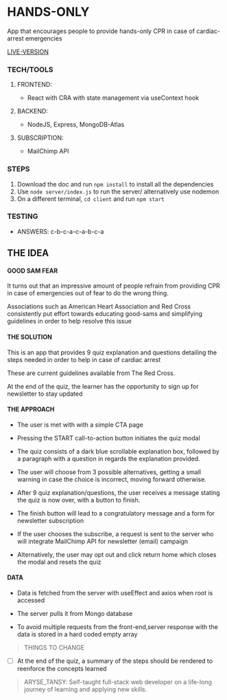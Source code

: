 # HANDS-ONLY

App that encourages people to provide hands-only CPR in case of cardiac-arrest emergencies

[LIVE-VERSION](https://hands-only.herokuapp.com/)

### TECH/TOOLS

1. FRONTEND:

   - React with CRA with state management via useContext hook

2. BACKEND:

   - NodeJS, Express, MongoDB-Atlas

3. SUBSCRIPTION:
   - MailChimp API

### STEPS

1. Download the doc and run `npm install` to install all the dependencies
2. Use `node server/index.js` to run the server/ alternatively use nodemon
3. On a different terminal, `cd client` and run `npm start`

### TESTING

- ANSWERS:
  c-b-c-a-c-a-b-c-a

## THE IDEA

#### GOOD SAM FEAR

It turns out that an impressive amount of people refrain from providing CPR in case of emergencies out of fear to do the wrong thing.

Associations such as American Heart Association and Red Cross consistently put effort towards educating good-sams and simplifying guidelines in order to help resolve this issue

#### THE SOLUTION

This is an app that provides 9 quiz explanation and questions detailing the steps needed in order to help in case of cardiac arrest

These are current guidelines available from The Red Cross.

At the end of the quiz, the learner has the opportunity to sign up for newsletter to stay updated

#### THE APPROACH

- The user is met with with a simple CTA page

- Pressing the START call-to-action button initiates the quiz modal

- The quiz consists of a dark blue scrollable explanation box, followed by a paragraph with a question in regards the explanation provided.

- The user will choose from 3 possible alternatives, getting a small warning in case the choice is incorrect, moving forward otherwise.

- After 9 quiz explanation/questions, the user receives a message stating the quiz is now over, with a button to finish.

- The finish button will lead to a congratulatory message and a form for newsletter subscription

- If the user chooses the subscribe, a request is sent to the server who will integrate MailChimp API for newsletter (email) campaign

- Alternatively, the user may opt out and click return home which closes the modal and resets the quiz

#### DATA

- Data is fetched from the server with useEffect and axios when root is accessed

- The server pulls it from Mongo database

- To avoid multiple requests from the front-end,server response with the data is stored in a hard coded empty array

> THINGS TO CHANGE

- [ ] At the end of the quiz, a summary of the steps should be rendered to reenforce the concepts learned

> ARYSE_TANSY: Self-taught full-stack web developer on a life-long journey of learning and applying new skills.

